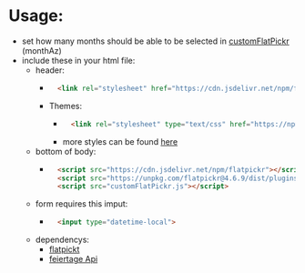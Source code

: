 # Usage:
* set how many months should be able to be selected in [customFlatPickr](https://github.com/philipphermes/DateTimePicker/blob/main/customFlatPickr.js) (monthAz)
* include these in your html file:
  * header:
    * ```html
        <link rel="stylesheet" href="https://cdn.jsdelivr.net/npm/flatpickr/dist/flatpickr.min.css">
      ```
    * Themes:
      * ```html
          <link rel="stylesheet" type="text/css" href="https://npmcdn.com/flatpickr/dist/themes/dark.css">
        ```
      * more styles can be found [here](https://flatpickr.js.org/themes/)
  * bottom of body:
    * ```html
        <script src="https://cdn.jsdelivr.net/npm/flatpickr"></script>
        <script src="https://unpkg.com/flatpickr@4.6.9/dist/plugins/minMaxTimePlugin.js"></script>
        <script src="customFlatPickr.js"></script>
      ```
  * form requires this imput:
    * ```html
        <input type="datetime-local">
      ```
  * dependencys:
    * [flatpickt](https://flatpickr.js.org/)
    * [feiertage Api](https://ipty.de/feiertag/)